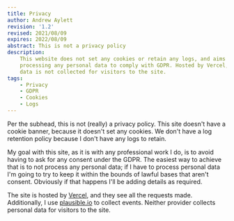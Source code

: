 ```yaml
---
title: Privacy
author: Andrew Aylett
revision: '1.2'
revised: 2021/08/09
expires: 2022/08/09
abstract: This is not a privacy policy
description:
    This website does not set any cookies or retain any logs, and aims to avoid
    processing any personal data to comply with GDPR. Hosted by Vercel, personal
    data is not collected for visitors to the site.
tags:
    - Privacy
    - GDPR
    - Cookies
    - Logs
---
```


Per the subhead, this is not (really) a privacy policy. This site doesn't have a
cookie banner, because it doesn't set any cookies. We don't have a log retention
policy because I don't have any logs to retain.

My goal with this site, as it is with any professional work I do, is to avoid
having to ask for any consent under the GDPR. The easiest way to achieve that is
to not process any personal data; if I have to process personal data I'm going
to try to keep it within the bounds of lawful bases that aren't consent.
Obviously if that happens I'll be adding details as required.

The site is hosted by [Vercel](/_logs), and they see all the requests made.
Additionally, I use [plausible.io](https://plausible.io/aylett.co.uk) to collect
events. Neither provider collects personal data for visitors to the site.
